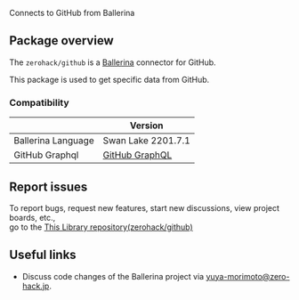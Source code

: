 Connects to GitHub from Ballerina

## Package overview

The `zerohack/github` is a [Ballerina](https://ballerina.io/) connector for GitHub.

This package is used to get specific data from GitHub.

### Compatibility

|                    | Version                                              |
| ------------------ | ---------------------------------------------------- |
| Ballerina Language | Swan Lake 2201.7.1                                   |
| GitHub Graphql     | [GitHub GraphQL](https://docs.github.com/en/graphql) |

## Report issues

To report bugs, request new features, start new discussions, view project boards, etc., </br>
go to the [This Library repository(zerohack/github)](https://github.com/zero-hack-org/module-zerohack-github)

## Useful links

- Discuss code changes of the Ballerina project via [yuya-morimoto@zero-hack.jp](yuya-morimoto@zero-hack.jp).
